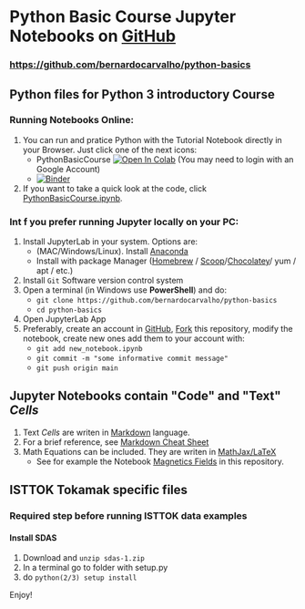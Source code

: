 # Python Basic Course Jupyter Notebooks on [GitHub](https://github.com/bernardocarvalho/python-basics)
### https://github.com/bernardocarvalho/python-basics

## Python files for Python 3 introductory Course

### Running Notebooks Online:
1. You can run and pratice Python with the Tutorial Notebook directly in your Browser.
Just click one of the next icons:
    * PythonBasicCourse [![Open In Colab](https://colab.research.google.com/assets/colab-badge.svg)](https://colab.research.google.com/github/bernardocarvalho/python-basics/blob/main/PythonBasicCourse.ipynb) (You may need to login with an Google Account)
    * [![Binder](https://mybinder.org/badge_logo.svg)](https://mybinder.org/v2/gh/bernardocarvalho/python-basics/HEAD) 
2. If you want to take a quick look at the code, click [PythonBasicCourse.ipynb](https://github.com/bernardocarvalho/python-basics/blob/main/PythonBasicCourse.ipynb).
### Int f you prefer running Jupyter locally on your PC:

1. Install JupyterLab in your system. Options are:
    * (MAC/Windows/Linux). Install [Anaconda](https://anaconda.org/conda-forge/download)
    * Install with package Manager ([Homebrew](https://brew.sh) / [Scoop](https://scoop.sh)/[Chocolatey](https://chocolatey.org)/ yum / apt / etc.)
2. Install `Git` Software version control system
3. Open a terminal (in Windows use **PowerShell**) and do:
    * `git clone https://github.com/bernardocarvalho/python-basics`
    * `cd python-basics`
4. Open JupyterLab App 
5. Preferably, create an account in [GitHub](https://github.com), [Fork](https://github.com/bernardocarvalho/python-basics/fork)
this repository, modify the notebook, create new ones  add them to your account with:
    * `git add new_notebook.ipynb`
    * `git commit -m "some informative commit message"`
    * `git push origin main`


## Jupyter Notebooks contain "Code" and "Text" _Cells_

1. Text _Cells_ are writen in [Markdown](https://en.wikipedia.org/wiki/Markdown) language.
2. For a brief reference, see [Markdown Cheat Sheet](https://www.markdownguide.org/cheat-sheet)
3. Math Equations can be included. They are writen in [MathJax/LaTeX](https://jupyterbook.org/en/stable/content/math.html)
    * See for example the Notebook [Magnetics Fields](Athens-ExB/Nonuniform%20and%20constant%20magnetic%20field.ipynb) in this repository.


## ISTTOK Tokamak specific files
### Required step before running ISTTOK data examples

#### Install SDAS

1. Download and `unzip sdas-1.zip`
2. In a terminal go to folder with setup.py
3. do `python(2/3) setup install`

Enjoy!
